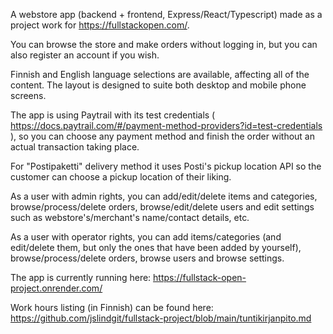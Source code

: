 A webstore app (backend + frontend, Express/React/Typescript) made as a project work for https://fullstackopen.com/.

You can browse the store and make orders without logging in, but you can also register an account if you wish.

Finnish and English language selections are available, affecting all of the content. The layout is designed to suite both desktop and mobile phone screens.

The app is using Paytrail with its test credentials ( https://docs.paytrail.com/#/payment-method-providers?id=test-credentials ), so you can choose any payment method and finish the order without an actual transaction taking place.

For "Postipaketti" delivery method it uses Posti's pickup location API so the customer can choose a pickup location of their liking.

As a user with admin rights, you can add/edit/delete items and categories, browse/process/delete orders, browse/edit/delete users and edit settings such as webstore's/merchant's name/contact details, etc. 

As a user with operator rights, you can add items/categories (and edit/delete them, but only the ones that have been added by yourself), browse/process/delete orders, browse users and browse settings.

The app is currently running here: https://fullstack-open-project.onrender.com/

Work hours listing (in Finnish) can be found here: https://github.com/jslindgit/fullstack-project/blob/main/tuntikirjanpito.md
